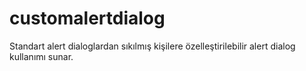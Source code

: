 # customalertdialog
 Standart alert dialoglardan sıkılmış kişilere özelleştirilebilir alert dialog kullanımı sunar.
